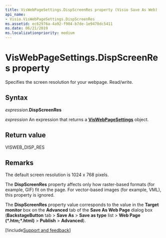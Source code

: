 ```yaml
---
title: VisWebPageSettings.DispScreenRes property (Visio Save As Web)
api_name:
- Visio.VisWebPageSettings.DispScreenRes
ms.assetid: ec62976a-4a92-f904-b7de-1e9470dc5411
ms.date: 06/21/2019
ms.localizationpriority: medium
---
```



# VisWebPageSettings.DispScreenRes property

Specifies the screen resolution for your webpage. Read/write.


## Syntax

_expression_.**DispScreenRes**

 _expression_ An expression that returns a **[VisWebPageSettings](Visio.VisWebPageSettings.md)** object.


## Return value

VISWEB_DISP_RES


## Remarks

The default screen resolution is 1024 x 768 pixels.

The **DispScreenRes** property affects only how raster-based formats (for example, GIF) fit on the page. For vector-based images (for example, VML), this property is ignored.

The **DispScreenRes** property value corresponds to the value in the **Target monitor** box on the **Advanced** tab of the **Save As Web Page** dialog box (**BackstageButton** tab > **Save As** > **Save as type** list > **Web Page (\*.htm;\*.html)** > **Publish** > **Advanced**).

[!include[Support and feedback](~/includes/feedback-boilerplate.md)]